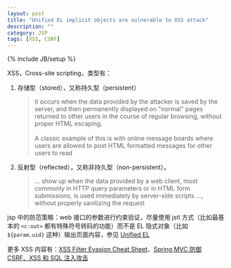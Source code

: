 ```yaml
---
layout: post
title: "Unified EL implicit objects are vulnerable to XSS attack"
description: ""
category: JSP
tags: [XSS, CSRF]
---
```

{% include JB/setup %}

XSS，Cross-site scripting，类型有：

1. 存储型（stored），又称持久型（persistent）

	> it occurs when the data provided by the attacker is saved by the server, and then permanently displayed on "normal" pages returned to other users in the course of regular browsing, without proper HTML escaping.  
	> <br/>
	> A classic example of this is with online message boards where users are allowed to post HTML formatted messages for other users to read

2. 反射型（reflected），又称非持久型（non-persistent）。
	
	> ... show up when the data provided by a web client, most commonly in HTTP query parameters or in HTML form submissions, is used immediately by server-side scripts ..., without properly sanitizing the request

jsp 中的防范策略：web 接口的参数进行约束验证，尽量使用 jstl 方式（比如最基本的 `<c:out>` 都有特殊符号转码的功能）而不是 EL 隐式对象（比如 `${param.uid}` 这种）输出页面内容，参见 [Unified EL](https://www.owasp.org/index.php/JSP_JSTL#Unified_EL)

更多 XSS 内容有：[XSS Filter Evasion Cheat Sheet](https://www.owasp.org/index.php/XSS_Filter_Evasion_Cheat_Sheet)、[Spring MVC 防御 CSRF、XSS 和 SQL 注入攻击](http://www.cnblogs.com/Mainz/archive/2012/11/01/2749874.html)


